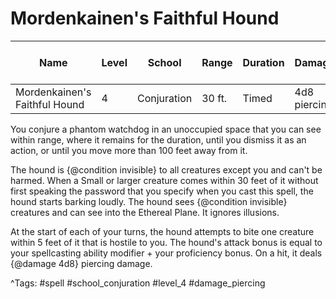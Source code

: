 # Mordenkainen's Faithful Hound

| Name | Level | School | Range | Duration | Damage | Save DC & Type |
|------|-------|--------|-------|----------|--------|----------------|
| Mordenkainen's Faithful Hound | 4 | Conjuration | 30 ft. | Timed | 4d8 piercing | - |

You conjure a phantom watchdog in an unoccupied space that you can see within range, where it remains for the duration, until you dismiss it as an action, or until you move more than 100 feet away from it.

The hound is {@condition invisible} to all creatures except you and can't be harmed. When a Small or larger creature comes within 30 feet of it without first speaking the password that you specify when you cast this spell, the hound starts barking loudly. The hound sees {@condition invisible} creatures and can see into the Ethereal Plane. It ignores illusions.

At the start of each of your turns, the hound attempts to bite one creature within 5 feet of it that is hostile to you. The hound's attack bonus is equal to your spellcasting ability modifier + your proficiency bonus. On a hit, it deals {@damage 4d8} piercing damage.

^Tags: #spell #school_conjuration #level_4 #damage_piercing